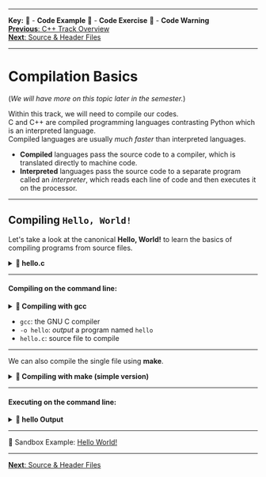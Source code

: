 
---
**Key:** 
:large_orange_diamond: - **Code Example** 
:large_blue_diamond: - **Code Exercise** 
:red_circle: - **Code Warning**  
[**Previous**: C++ Track Overview](https://github.com/ackirby88/CS107/blob/master/cpp-overview.md)  
[**Next**: Source & Header Files](https://github.com/ackirby88/CS107/blob/master/C-Basics/C-1-SourceHeaderFiles.md)

---
# Compilation Basics
(*We will have more on this topic later in the semester.*)  

Within this track, we will need to compile our codes.  
C and C++ are compiled programming languages contrasting Python which is an interpreted language.  
Compiled languages are usually *much faster* than interpreted languages.

- **Compiled** languages pass the source code to a compiler, which is translated directly to machine code.  
- **Interpreted** languages pass the source code to a separate program called an *interpreter*, which reads each line of code and then executes it on the processor. 

---
## Compiling `Hello, World!`
Let's take a look at the canonical **Hello, World!** to learn the basics of compiling programs from source files.  

**<details><summary>:large_orange_diamond: hello.c</summary>**
<p>
  
```C
#include <stdio.h>

int main(void) {
  printf("Hello, World!\n");
  return 0;
}
```
</p>
</details>

---
#### Compiling on the command line:
**<details><summary>:large_orange_diamond: Compiling with gcc</summary>**
<p>
  
```C
gcc -o hello hello.c
```
</p>
</details>

- `gcc`: the GNU C compiler
- `-o hello`: *output* a program named `hello`
- `hello.c`: source file to compile

---
We can also compile the single file using **make**.
**<details><summary>:large_orange_diamond: Compiling with make (simple version)</summary>**
<p>
  
```C
make hello
```
</p>
</details>

---
#### Executing on the command line:
**<details><summary>:large_orange_diamond: hello Output</summary>**
<p>
  
```C
./hello
>>> Hello, World!
```
</p>
</details>

---
:large_orange_diamond: Sandbox Example: [Hello World!](https://deepnote.com/project/fdeed75f-9b4a-428c-8bb7-3766103008ee#%2FC-Basics%2FHelloWorld%2FHelloWorld.c)

---
[**Next**: Source & Header Files](https://github.com/ackirby88/CS107/blob/master/C-Basics/C-1-SourceHeaderFiles.md)
